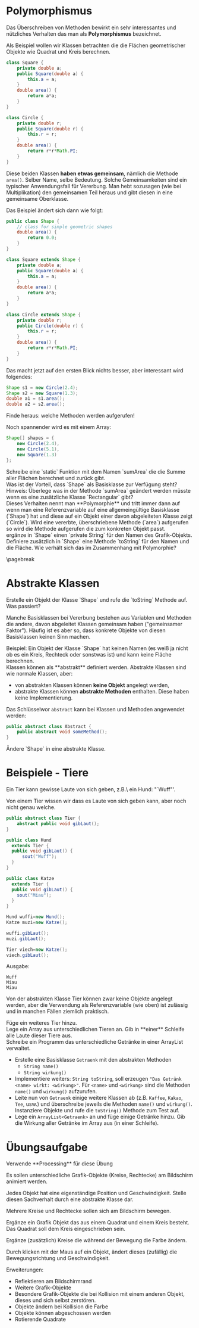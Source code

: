 
# Polymorphismus

Das Überschreiben von Methoden bewirkt ein sehr interessantes und nützliches Verhalten das man als **Polymorphismus** bezeichnet.

Als Beispiel wollen wir Klassen betrachten die die Flächen geometrischer Objekte wie Quadrat und Kreis berechnen.

```java
class Square {
    private double a;
    public Square(double a) {
        this.a = a;
    }
    double area() {
        return a*a;
    }
}
```

```java
class Circle {
    private double r;
    public Square(double r) {
        this.r = r;
    }
    double area() {
        return r*r*Math.PI;
    }
}
```


Diese beiden Klassen **haben etwas gemeinsam**, nämlich die Methode `area()`. Selber Name, selbe Bedeutung. Solche Gemeinsamkeiten sind ein typischer Anwendungsfall für Vererbung. Man hebt sozusagen (wie bei Multiplikation) den gemeinsamen Teil heraus und gibt diesen in eine gemeinsame Oberklasse.

Das Beispiel ändert sich dann wie folgt:

```java
public class Shape {
    // class for simple geometric shapes
    double area() {
        return 0.0;
    }
}
```

```java
class Square extends Shape {
    private double a;
    public Square(double a) {
        this.a = a;
    }
    double area() {
        return a*a;
    }
}
```

```java
class Circle extends Shape {
    private double r;
    public Circle(double r) {
        this.r = r;
    }
    double area() {
        return r*r*Math.PI;
    }
}
```

Das macht jetzt auf den ersten Blick nichts besser, aber interessant wird folgendes:

```java
Shape s1 = new Circle(2.4);
Shape s2 = new Square(1.3);
double a1 = s1.area();
double a2 = s2.area();
```

<div class='uebung' caption='Shape'>
Finde heraus: welche Methoden werden aufgerufen!
</div>

Noch spannender wird es mit einem Array:

```java
Shape[] shapes = {
    new Circle(2.4),
    new Circle(5.1),
    new Square(1.3)
};
```

<div class='uebung' caption='Shape'>
Schreibe eine `static` Funktion mit dem Namen `sumArea` die die Summe aller Flächen berechnet und zurück gibt.
</div>


<div class='fact'>
Was ist der Vorteil, dass `Shape` als Basisklasse zur Verfügung steht? Hinweis: Überlege was in der Methode `sumArea` geändert werden müsste wenn es eine zusätzliche Klasse `Rectangular` gibt?
</div>

<div class="definition">
Dieses Verhalten nennt man **Polymorphie** und tritt immer dann auf wenn man eine Referenzvariable auf eine allgemeingültige Basisklasse (`Shape`) hat und diese auf ein Objekt einer davon abgeleiteten Klasse zeigt (`Circle`). Wird eine vererbte, überschriebene Methode (`area`) aufgerufen so wird die Methode aufgerufen die zum konkreten Objekt passt.
</div>

<div class='uebung' caption='Erweiterungen in Shape'>
ergänze in `Shape` einen `private String` für den Namen des Grafik-Objekts. Definiere zusätzlich in `Shape` eine Methode `toString` für den Namen und die Fläche.
Wie verhält sich das im Zusammenhang mit Polymorphie?
</div>

\pagebreak

# Abstrakte Klassen

<div class='uebung' caption='toString'>
Erstelle ein Objekt der Klasse `Shape` und rufe die `toString` Methode auf. Was passiert?
</div>

Manche Basisklassen bei Vererbung bestehen aus Variablen und Methoden die andere, davon abgeleitet Klassen gemeinsam haben ("gemeinsamer Faktor"). Häufig ist es aber so, dass konkrete Objekte von diesen Basisklassen keinen Sinn machen. 

<div class="example">
Beispiel:
Ein Objekt der Klasse `Shape` hat keinen Namen (es weiß ja nicht ob es ein Kreis, Rechteck oder sonstwas ist) und kann keine Fläche berechnen.
</div>

<div class="definition">
Klassen können als **abstrakt** definiert werden. Abstrakte Klassen sind wie normale Klassen, aber:

- von abstrakten Klassen können **keine Objekt** angelegt werden,
- abstrakte Klassen können **abstrakte Methoden** enthalten. Diese haben keine Implementierung.
</div>

Das Schlüsselwor `abstract` kann bei Klassen und Methoden angewendet werden:

```java
public abstract class Abstract {
    public abstract void someMethod();
}
```

<div class='uebung' caption='Abstract'>
Ändere `Shape` in eine abstrakte Klasse.
</div>



# Beispiele - Tiere

Ein Tier kann gewisse Laute von sich geben, z.B.\ ein Hund: "`Wuff"'.

Von einem Tier wissen wir dass es Laute von sich geben kann, aber noch nicht genau welche.

```java
public abstract class Tier {
    abstract public void gibLaut();
}
```


```java
public class Hund 
  extends Tier {
  public void gibLaut() {
      sout("Wuff");
  }
}
```


```java
public class Katze 
  extends Tier {
  public void gibLaut() {
    sout("Miau");
  }
}
```

```java
Hund wuffi=new Hund();
Katze muzi=new Katze();

wuffi.gibLaut();
muzi.gibLaut();

Tier viech=new Katze();
viech.gibLaut();
```

Ausgabe:

```
Wuff
Miau
Miau
```

Von der abstrakten Klasse Tier können zwar keine Objekte angelegt werden, aber die Verwendung als Referenzvariable (wie oben) ist zulässig und in manchen Fällen ziemlich praktisch.

<div class='uebung' caption='Tier'>
Füge ein weiteres Tier hinzu.
</div>


<div class='uebung' caption='Tier Array'>
Lege ein Array aus unterschiedlichen Tieren an.
Gib in **einer** Schleife alle Laute dieser Tiere aus.
</div>

<div class='uebung' caption='Getränke'>
Schreibe ein Programm das unterschiedliche Getränke in einer ArrayList verwaltet.


- Erstelle eine Basisklasse `Getraenk` mit den abstrakten Methoden
    - `String name()`
    - `String wirkung()`    
- Implementiere weiters: `String toString`, soll erzeugen `"Das Getränk <name> wirkt: <wirkung>"`.  Für `<name>` und `<wirkung>` sind die Methoden `name()` und `wirkung()` aufzurufen.
- Leite nun von `Getraenk` einige weitere Klassen ab (z.B. `Kaffee`, `Kakao`, `Tee`, usw.) und überschreibe jeweils die Methoden `name()` und `wirkung()`. Instanziere Objekte und rufe die `toString()` Methode zum Test auf.
- Lege ein `ArrayList<Getraenk>` an und füge einige Getränke hinzu. Gib die Wirkung aller Getränke im Array aus (in einer Schleife).

</div>


 

# Übungsaufgabe

<div class='uebung' caption='Grafikobjekte'>
Verwende **Processing** für diese Übung

Es sollen unterschiedliche Grafik-Objekte (Kreise, Rechtecke) am Bildschirm animiert werden.

Jedes Objekt hat eine eigenständige Position und Geschwindigkeit.
Stelle diesen Sachverhalt durch eine abstrakte Klasse dar.

Mehrere Kreise und Rechtecke sollen sich am Bildschirm bewegen.

Ergänze ein Grafik Objekt das aus einem Quadrat und einem Kreis besteht. Das Quadrat soll dem Kreis eingeschrieben sein.

Ergänze (zusätzlich) Kreise die während der Bewegung die Farbe ändern.

Durch klicken mit der Maus auf ein Objekt, ändert dieses (zufällig) die Bewegungsrichtung und Geschwindigkeit.

Erweiterungen:

- Reflektieren am Bildschirmrand
- Weitere Grafik-Objekte
- Besondere Grafik-Objekte die bei Kollision mit einem anderen Objekt, dieses und sich selbst zerstören.
- Objekte ändern bei Kollision die Farbe
- Objekte können abgeschossen werden
- Rotierende Quadrate

</div>
